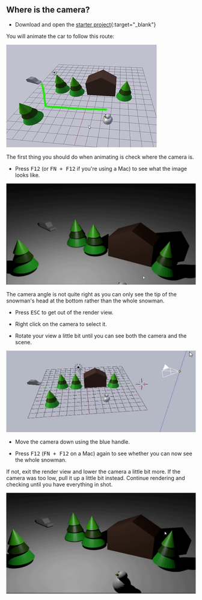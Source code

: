 ## Where is the camera?

+ Download and open the [starter project](resources/snow-scene-starter.blend){:target="_blank"}

You will animate the car to follow this route:

![Car route](images/blender-proper-car-route.png)

The first thing you should do when animating is check where the camera is.

+ Press <kbd>F12</kbd> (or <kbd>FN + F12</kbd> if you're using a Mac) to see what the image looks like.

![Initial render](images/blender-initial-render.png)

The camera angle is not quite right as you can only see the tip of the snowman's head at the bottom rather than the whole snowman.

+ Press <kbd>ESC</kbd> to get out of the render view.

+ Right click on the camera to select it.

+ Rotate your view a little bit until you can see both the camera and the scene.

![Move the camera](images/blender-snowscene-move-camera.png)

+ Move the camera down using the blue handle.

+ Press <kbd>F12</kbd> (<kbd>FN + F12</kbd> on a Mac) again to see whether you can now see the whole snowman.

If not, exit the render view and lower the camera a little bit more. If the camera was too low, pull it up a little bit instead. Continue rendering and checking until you have everything in shot.

![Final render](images/blender-final-render.png)
